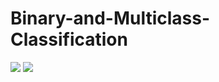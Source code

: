 # Binary-and-Multiclass-Classification
![](https://machine-learning-and-data-science-with-python.readthedocs.io/en/latest/_images/catdogcl.png)
![](https://media.geeksforgeeks.org/wp-content/uploads/classification-1.png)

